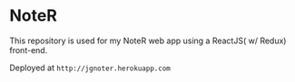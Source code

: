 # NoteR

This repository is used for my NoteR web app using a ReactJS( w/ Redux) front-end.

Deployed at `http://jgnoter.herokuapp.com`
